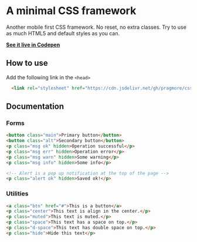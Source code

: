 # A minimal CSS framework

Another mobile first CSS framework. No reset, no extra classes. Try to use as much HTML5 and default styles as you can.

**[See it live in Codepen](https://codepen.io/albo-ar/pen/YzQaWoK?editors=1000)**

## How to use

Add the following link in the `<head>`

```html  
  <link rel="stylesheet" href="https://cdn.jsdelivr.net/gh/pragmore/css@latest/dist/framework.css" crossorigin="anonymous">
```

## Documentation

### Forms

```html 
<button class="main">Primary button</button>
<button class="alt">Secondary button</button>
<p class="msg ok" hidden>Operation successful</p>
<p class="msg err" hidden>Operation error</p>
<p class="msg warn" hidden>Some warning</p>
<p class="msg info" hidden>Some info</p>

<!-- Alert is a pop up notification at the top of the page -->
<p class="alert ok" hidden>Saved ok!</p>
```

### Utilities

```html 
<a class="btn" href="#">This is a button</a>
<p class="center">This text is align in the center.</p>    
<p class="muted">This text is muted.</p>    
<p class="space">This text has a space on top.</p>    
<p class="d-space">This text has double space on top.</p>
<p class="hide">Hide this text</p>
```
